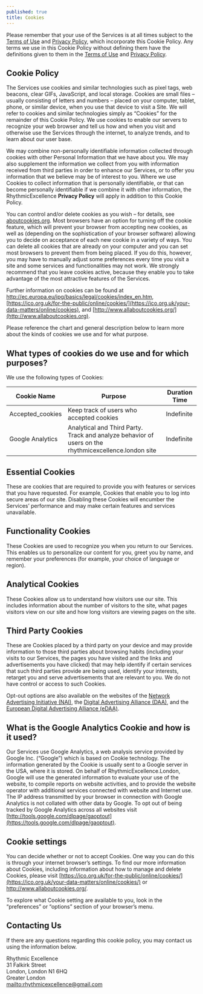 ```yaml
---
published: true
title: Cookies
---
```


Please remember that your use of the Services is at all times subject to the [Terms of Use](/legal/terms-of-use) and [Privacy Policy](/legal/privacy-policy), which incorporate this Cookie Policy. Any terms we use in this Cookie Policy without defining them have the definitions given to them in the [Terms of Use](/legal/terms-of-use) and [Privacy Policy](/legal/privacy-policy).

## Cookie Policy

The Services use cookies and similar technologies such as pixel tags, web beacons, clear GIFs, JavaScript, and local storage. Cookies are small files – usually consisting of letters and numbers – placed on your computer, tablet, phone, or similar device, when you use that device to visit a Site. We will refer to cookies and similar technologies simply as “Cookies” for the remainder of this Cookie Policy. We use cookies to enable our servers to recognize your web browser and tell us how and when you visit and otherwise use the Services through the internet, to analyze trends, and to learn about our user base.

We may combine non-personally identifiable information collected through cookies with other Personal Information that we have about you. We may also supplement the information we collect from you with information received from third parties in order to enhance our Services, or to offer you information that we believe may be of interest to you. Where we use Cookies to collect information that is personally identifiable, or that can become personally identifiable if we combine it with other information, the RhythmicExcellence **Privacy Policy** will apply in addition to this Cookie Policy.

You can control and/or delete cookies as you wish – for details, see [aboutcookies.org](https://aboutcookies.org). Most browsers have an option for turning off the cookie feature, which will prevent your browser from accepting new cookies, as well as (depending on the sophistication of your browser software) allowing you to decide on acceptance of each new cookie in a variety of ways. You can delete all cookies that are already on your computer and you can set most browsers to prevent them from being placed. If you do this, however, you may have to manually adjust some preferences every time you visit a site and some services and functionalities may not work. We strongly recommend that you leave cookies active, because they enable you to take advantage of the most attractive features of the Services.

Further information on cookies can be found at <http://ec.europa.eu/ipg/basics/legal/cookies/index_en.htm>, [https://ico.org.uk/for-the-public/online/cookies/](https://ico.org.uk/your-data-matters/online/cookies), and [http://www.allaboutcookies.org/](http://www.allaboutcookies.org).

Please reference the chart and general description below to learn more about the kinds of cookies we use and for what purpose.

## What types of cookies do we use and for which purposes?

We use the following types of Cookies:

| Cookie Name      | Purpose                                                                                               | Duration Time |
| ---------------- | ----------------------------------------------------------------------------------------------------- | ------------- |
| Accepted_cookies | Keep track of users who accepted cookies                                                              | Indefinite    |
| Google Analytics | Analytical and Third Party. Track and analyze behavior of users on the rhythmicexcellence.london site | Indefinite    |

## Essential Cookies

These are cookies that are required to provide you with features or services that you have requested. For example, Cookies that enable you to log into secure areas of our site. Disabling these Cookies will encumber the Services’ performance and may make certain features and services unavailable.

## Functionality Cookies

These Cookies are used to recognize you when you return to our Services. This enables us to personalize our content for you, greet you by name, and remember your preferences (for example, your choice of language or region).

## Analytical Cookies

These Cookies allow us to understand how visitors use our site. This includes information about the number of visitors to the site, what pages visitors view on our site and how long visitors are viewing pages on the site.

## Third Party Cookies

These are Cookies placed by a third party on your device and may provide information to those third parties about browsing habits (including your visits to our Services, the pages you have visited and the links and advertisements you have clicked) that may help identify if certain services that such third parties provide are being used, identify your interests, retarget you and serve advertisements that are relevant to you. We do not have control or access to such Cookies.

Opt-out options are also available on the websites of the [Network Advertising Initiative (NAI)](http://www.networkadvertising.org), the [Digital Advertising Alliance (DAA)](http://www.aboutads.info), and the [European Digital Advertising Alliance (eDAA)](http://www.youronlinechoices.com).

## What is the Google Analytics Cookie and how is it used?

Our Services use Google Analytics, a web analysis service provided by Google Inc. (“Google”) which is based on Cookie technology. The information generated by the Cookie is usually sent to a Google server in the USA, where it is stored. On behalf of RhythmicExcellence.London, Google will use the generated information to evaluate your use of the website, to compile reports on website activities, and to provide the website operator with additional services connected with website and Internet use. The IP address transmitted by your browser in connection with Google Analytics is not collated with other data by Google. To opt out of being tracked by Google Analytics across all websites visit [http://tools.google.com/dlpage/gaoptout](https://tools.google.com/dlpage/gaoptout).

## Cookie settings

You can decide whether or not to accept Cookies. One way you can do this is through your internet browser’s settings. To find our more information about Cookies, including information about how to manage and delete Cookies, please visit [https://ico.org.uk/for-the-public/online/cookies/](https://ico.org.uk/your-data-matters/online/cookies/) or <http://www.allaboutcookies.org/>.

To explore what Cookie setting are available to you, look in the “preferences” or “options” section of your browser’s menu.

## Contacting Us

If there are any questions regarding this cookie policy, you may contact us using the information below.

Rhythmic Excellence\
31 Falkirk Street\
London, London N1 6HQ\
Greater London\
<mailto:rhythmicexcellence@gmail.com>

